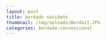 ```yaml
---
layout: post
title: bordado navideño
thumbnail: /img/uploads/Borda11.JPG
categories: bordado-convencional
---
```


